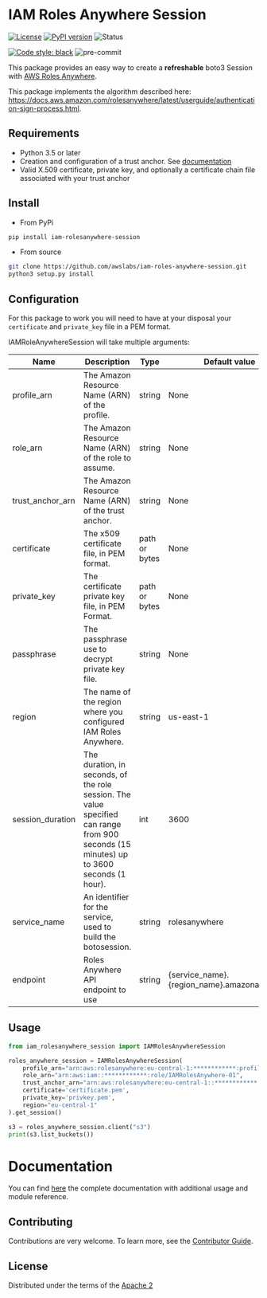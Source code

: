 # IAM Roles Anywhere Session

[![License](https://img.shields.io/badge/License-Apache_2.0-blue.svg)](https://opensource.org/licenses/Apache-2.0)
[![PyPI version](https://badge.fury.io/py/iam-rolesanywhere-session.svg)](https://badge.fury.io/py/iam-rolesanywhere-session)
![Status](https://img.shields.io/pypi/status/iam-rolesanywhere-session.svg)

[![Code style: black](https://img.shields.io/badge/code%20style-black-000000.svg)](https://github.com/psf/black)
![pre-commit](https://img.shields.io/badge/pre--commit-enabled-brightgreen?logo=pre-commit&logoColor=white)

This package provides an easy way to create a __refreshable__ boto3 Session with [AWS Roles Anywhere](https://docs.aws.amazon.com/rolesanywhere/latest/APIReference/Welcome.html).

This package implements the algorithm described here: https://docs.aws.amazon.com/rolesanywhere/latest/userguide/authentication-sign-process.html.


## Requirements

- Python 3.5 or later
- Creation and configuration of a trust anchor. See [documentation](https://docs.aws.amazon.com/rolesanywhere/latest/userguide/getting-started.html)
- Valid X.509 certificate, private key, and optionally a certificate chain file associated with your trust anchor

## Install

- From PyPi

```bash
pip install iam-rolesanywhere-session
```

- From source

```bash
git clone https://github.com/awslabs/iam-roles-anywhere-session.git
python3 setup.py install
```

## Configuration

For this package to work you will need to have at your disposal your `certificate` and `private_key` file in a PEM format.

IAMRoleAnywhereSession will take multiple arguments:

| Name             | Description                                                                                                                              | Type          | Default value |
|------------------|------------------------------------------------------------------------------------------------------------------------------------------|---------------|---------------|
| profile_arn      | The Amazon Resource Name (ARN) of the profile.                                                                                           | string        |     None      |
| role_arn         | The Amazon Resource Name (ARN) of the role to assume.                                                                                    | string        |     None      |
| trust_anchor_arn | The Amazon Resource Name (ARN) of the trust anchor.                                                                                      | string        |     None      |
| certificate      | The x509 certificate file, in PEM format.                                                                                                | path or bytes |     None      |
| private_key      | The certificate private key file, in PEM Format.                                                                                         | path or bytes |     None      |
| passphrase       | The passphrase use to decrypt private key file.                                                                                          | string        |     None      |
| region           | The name of the region where you configured IAM Roles Anywhere.                                                                          | string        |   us-east-1   |
| session_duration | The duration, in seconds, of the role session. The value specified can  range from 900 seconds (15 minutes) up to 3600 seconds (1 hour). | int           |     3600      |
| service_name     | An identifier for the service, used to build the botosession.                                                                            | string        | rolesanywhere |
| endpoint         | Roles Anywhere API endpoint to use                                                                                                       | string        | {service_name}.{region_name}.amazonaws.com' |

## Usage

```python
from iam_rolesanywhere_session import IAMRolesAnywhereSession

roles_anywhere_session = IAMRolesAnywhereSession(
    profile_arn="arn:aws:rolesanywhere:eu-central-1:************:profile/a6294488-77cf-4d4a-8c5c-40b96690bbf0",
    role_arn="arn:aws:iam::************:role/IAMRolesAnywhere-01",
    trust_anchor_arn="arn:aws:rolesanywhere:eu-central-1::************::trust-anchor/4579702c-9abb-47c2-88b2-c734e0b29539",
    certificate='certificate.pem',
    private_key='privkey.pem',
    region="eu-central-1"
).get_session()

s3 = roles_anywhere_session.client("s3")
print(s3.list_buckets())

```

# Documentation

You can find [here](https://awslabs.github.io/iam-rolesanywhere-session/) the complete documentation with additional usage and module reference.

## Contributing

Contributions are very welcome.
To learn more, see the [Contributor Guide](CONTRIBUTING.md).

## License

Distributed under the terms of the [Apache 2](LICENSE)

